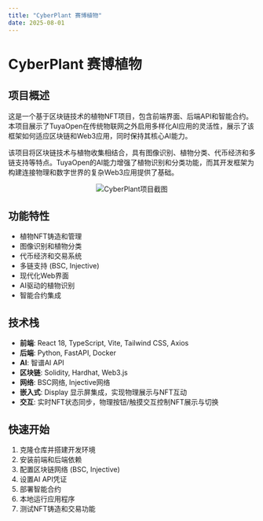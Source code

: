 ```yaml
---
title: "CyberPlant 赛博植物"
date: 2025-08-01
---
```


<BackToProjects />

# CyberPlant 赛博植物

## 项目概述

这是一个基于区块链技术的植物NFT项目，包含前端界面、后端API和智能合约。本项目展示了TuyaOpen在传统物联网之外启用多样化AI应用的灵活性，展示了该框架如何适应区块链和Web3应用，同时保持其核心AI能力。

该项目将区块链技术与植物收集相结合，具有图像识别、植物分类、代币经济和多链支持等特点。TuyaOpen的AI能力增强了植物识别和分类功能，而其开发框架为构建连接物理和数字世界的复杂Web3应用提供了基础。

<p align="center">
  <img
    src="https://images.tuyacn.com/fe-static/docs/img/fd0ed95b-c96d-4106-938b-7d203a45675c.jpg"
    alt="CyberPlant项目截图"
    style={{
      width: "80%",
      borderRadius: "12px",
      boxShadow: "0 2px 16px rgba(0,0,0,0.08)"
    }}
  />
</p>

## 功能特性

- 植物NFT铸造和管理
- 图像识别和植物分类
- 代币经济和交易系统
- 多链支持 (BSC, Injective)
- 现代化Web界面
- AI驱动的植物识别
- 智能合约集成

## 技术栈

- **前端**: React 18, TypeScript, Vite, Tailwind CSS, Axios
- **后端**: Python, FastAPI, Docker
- **AI**: 智谱AI API
- **区块链**: Solidity, Hardhat, Web3.js
- **网络**: BSC网络, Injective网络
- **嵌入式**: Display 显示屏集成，实现物理展示与NFT互动
- **交互**: 实时NFT状态同步，物理按钮/触摸交互控制NFT展示与切换


## 快速开始

1. 克隆仓库并搭建开发环境
2. 安装前端和后端依赖
3. 配置区块链网络 (BSC, Injective)
4. 设置AI API凭证
5. 部署智能合约
6. 本地运行应用程序
7. 测试NFT铸造和交易功能
